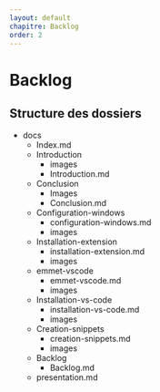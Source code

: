 ```yaml
---
layout: default
chapitre: Backlog
order: 2
---
```

<!--  -->

# Backlog

## Structure des dossiers

- docs
  - Index.md
  - Introduction
    - images
    - Introduction.md
  - Conclusion
    - Images
    - Conclusion.md
  - Configuration-windows
    - configuration-windows.md
    - images
  - Installation-extension
    - installation-extension.md
    - images
  - emmet-vscode
    - emmet-vscode.md
    - images
  - Installation-vs-code
    - installation-vs-code.md
    - images
  - Creation-snippets
    - creation-snippets.md
    - images
  - Backlog
    - Backlog.md
  -  presentation.md

